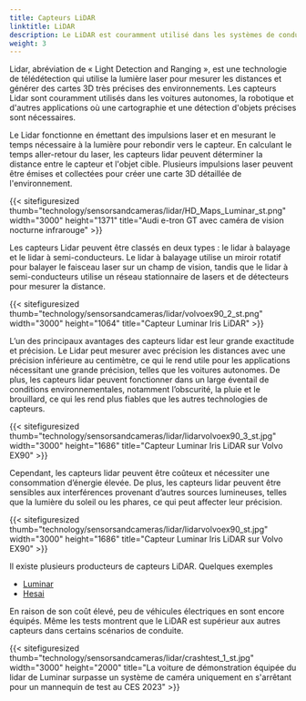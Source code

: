 ```yaml
---
title: Capteurs LiDAR
linktitle: LiDAR
description: Le LiDAR est couramment utilisé dans les systèmes de conduite autonome, mais il devient également de plus en plus courant dans les fonctionnalités ADAS.
weight: 3
---
```

<!-- markdownlint-disable MD033 -->

Lidar, abréviation de « Light Detection and Ranging », est une technologie de télédétection qui utilise la lumière laser pour mesurer les distances et générer des cartes 3D très précises des environnements. Les capteurs Lidar sont couramment utilisés dans les voitures autonomes, la robotique et d'autres applications où une cartographie et une détection d'objets précises sont nécessaires.

Le Lidar fonctionne en émettant des impulsions laser et en mesurant le temps nécessaire à la lumière pour rebondir vers le capteur. En calculant le temps aller-retour du laser, les capteurs lidar peuvent déterminer la distance entre le capteur et l'objet cible. Plusieurs impulsions laser peuvent être émises et collectées pour créer une carte 3D détaillée de l'environnement.

{{< sitefiguresized thumb="technology/sensorsandcameras/lidar/HD_Maps_Luminar_st.png" width="3000" height="1371" title="Audi e-tron GT avec caméra de vision nocturne infrarouge" >}}

Les capteurs Lidar peuvent être classés en deux types : le lidar à balayage et le lidar à semi-conducteurs. Le lidar à balayage utilise un miroir rotatif pour balayer le faisceau laser sur un champ de vision, tandis que le lidar à semi-conducteurs utilise un réseau stationnaire de lasers et de détecteurs pour mesurer la distance.

{{< sitefiguresized thumb="technology/sensorsandcameras/lidar/volvoex90_2_st.png" width="3000" height="1064" title="Capteur Luminar Iris LiDAR" >}}

L’un des principaux avantages des capteurs lidar est leur grande exactitude et précision. Le Lidar peut mesurer avec précision les distances avec une précision inférieure au centimètre, ce qui le rend utile pour les applications nécessitant une grande précision, telles que les voitures autonomes. De plus, les capteurs lidar peuvent fonctionner dans un large éventail de conditions environnementales, notamment l’obscurité, la pluie et le brouillard, ce qui les rend plus fiables que les autres technologies de capteurs.

{{< sitefiguresized thumb="technology/sensorsandcameras/lidar/lidarvolvoex90_3_st.jpg" width="3000" height="1686" title="Capteur Luminar Iris LiDAR sur Volvo EX90" >}}

Cependant, les capteurs lidar peuvent être coûteux et nécessiter une consommation d’énergie élevée. De plus, les capteurs lidar peuvent être sensibles aux interférences provenant d’autres sources lumineuses, telles que la lumière du soleil ou les phares, ce qui peut affecter leur précision.

{{< sitefiguresized thumb="technology/sensorsandcameras/lidar/lidarvolvoex90_st.jpg" width="3000" height="1686" title="Capteur Luminar Iris LiDAR sur Volvo EX90" >}}

Il existe plusieurs producteurs de capteurs LiDAR. Quelques exemples

- [Luminar](https://www.luminartech.com/technology#iris)
- [Hesai](https://www.hesaitech.com/)

En raison de son coût élevé, peu de véhicules électriques en sont encore équipés. Même les tests montrent que le LiDAR est supérieur aux autres capteurs dans certains scénarios de conduite.

{{< sitefiguresized thumb="technology/sensorsandcameras/lidar/crashtest_1_st.jpg" width="3000" height="2000" title="La voiture de démonstration équipée du lidar de Luminar surpasse un système de caméra uniquement en s'arrêtant pour un mannequin de test au CES 2023" >}}
